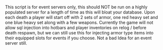 This script is for event servers only, this should NOT be run on a highly populated server for a length of time as this will bloat your database.  Upon each death a player will start off with 2 sets of armor, one red heavy set and one blue heavy set along with a few weapons.  Currently the game will not allow sql injection into hotbars and player inventories on relog / before death respawn, but we can still use this for injecting armor type items into their equipped slots for events if you choose.  Not a bad Idea for an event server still.
